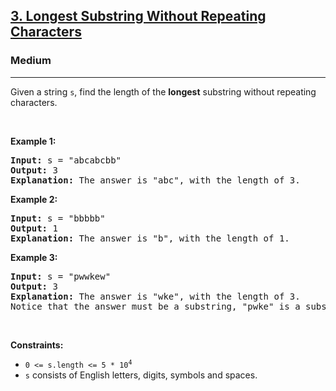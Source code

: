 <h2><a href="https://leetcode.com/problems/longest-substring-without-repeating-characters/">3. Longest Substring Without Repeating Characters</a></h2>
<h3>Medium</h3>
<hr>
<p>Given a string <code>s</code>, find the length of the <strong>longest</strong> substring without repeating characters.</p>

<p>&nbsp;</p>
<p><strong class="example">Example 1:</strong></p>
<pre>
<strong>Input:</strong> s = "abcabcbb"
<strong>Output:</strong> 3
<strong>Explanation:</strong> The answer is "abc", with the length of 3.
</pre>

<p><strong class="example">Example 2:</strong></p>
<pre>
<strong>Input:</strong> s = "bbbbb"
<strong>Output:</strong> 1
<strong>Explanation:</strong> The answer is "b", with the length of 1.
</pre>

<p><strong class="example">Example 3:</strong></p>
<pre>
<strong>Input:</strong> s = "pwwkew"
<strong>Output:</strong> 3
<strong>Explanation:</strong> The answer is "wke", with the length of 3.
Notice that the answer must be a substring, "pwke" is a subsequence and not a substring.
</pre>

<p>&nbsp;</p>
<p><strong>Constraints:</strong></p>
<ul>
  <li><code>0 &lt;= s.length &lt;= 5 * 10<sup>4</sup></code></li>
  <li><code>s</code> consists of English letters, digits, symbols and spaces.</li>
</ul>
